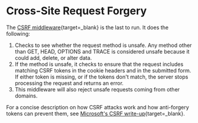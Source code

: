 # Cross-Site Request Forgery

The [CSRF middleware](https://github.com/APTrust/registry/blob/master/middleware/csrf.go){target=_blank} is the last to run. It does the following:

1. Checks to see whether the request method is unsafe. Any method other than GET, HEAD, OPTIONS and TRACE is considered unsafe because it could add, delete, or alter data.
2. If the method is unsafe, it checks to ensure that the request includes matching CSRF tokens in the cookie headers and in the submitted form. If either token is missing, or if the tokens don't match, the server stops processing the request and returns an error.
3. This middleware will also reject unsafe requests coming from other domains.

For a concise description on how CSRF attacks work and how anti-forgery tokens can prevent them, see [Microsoft's CSRF write-up](https://learn.microsoft.com/en-us/aspnet/web-api/overview/security/preventing-cross-site-request-forgery-csrf-attacks){target=_blank}.

